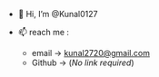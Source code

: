 - 👋 Hi, I’m @Kunal0127



- 📫 reach me :
      <ul><li>email -> kunal2720@gmail.com</li>
             <li>Github -> (<i>No link required</i>)</li></ul>
<!---
Kunal0127/Kunal0127 is a ✨ special ✨ repository because its `README.md` (this file) appears on your GitHub profile.
You can click the Preview link to take a look at your changes.
--->
